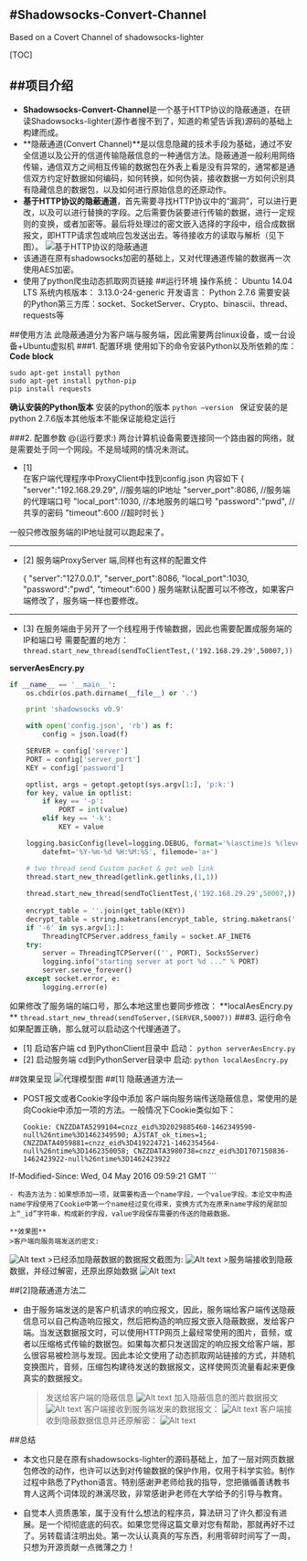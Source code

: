 
#Shadowsocks-Convert-Channel
--------
Based on a Covert Channel of shadowsocks-lighter


[TOC]


##项目介绍
-----
- **Shadowsocks-Convert-Channel**是一个基于HTTP协议的隐蔽通道，在研读Shadowsocks-lighter(源作者搜不到了，知道的希望告诉我)源码的基础上构建而成。
-  **隐蔽通道(Convert Channel)**是以信息隐藏的技术手段为基础，通过不安全信道以及公开的信道传输隐蔽信息的一种通信方法。隐蔽通道一般利用网络传输，通信双方之间相互传输的数据包在外表上看是没有异常的，通常都是通信双方约定好数据如何编码，如何转换，如何伪装，接收数据一方如何识别具有隐藏信息的数据包，以及如何进行原始信息的还原动作。
-  **基于HTTP协议的隐蔽通道**，首先需要寻找HTTP协议中的“漏洞”，可以进行更改，以及可以进行替换的字段。之后需要伪装要进行传输的数据，进行一定规则的变换，或者加密等。最后将处理过的密文嵌入选择的字段中，组合成数据报文，即HTTP请求包或响应包发送出去。等待接收方的读取与解析（见下图）。
![基于HTTP协议的隐蔽通道](./blob/master/proxy.png)
- 该通道在原有shadowsocks加密的基础上，又对代理通道传输的数据再一次使用AES加密。
- 使用了python爬虫动态抓取网页链接
##运行环境
	操作系统：     Ubuntu 14.04 LTS 
	系统内核版本： 3.13.0-24-generic
	开发语言：     Python 2.7.6
	需要安装的Python第三方库：socket、SocketServer、Crypto、binascii、thread、requests等

##使用方法
此隐蔽通道分为客户端与服务端，因此需要两台linux设备，或一台设备+Ubuntu虚拟机
###1.  配置环境
使用如下的命令安装Python以及所依赖的库：
**Code block**
```
sudo apt-get install python
sudo apt-get install python-pip
pip install requests
``` 
**确认安装的Python版本**
安装的python的版本
```python –version ```
保证安装的是python 2.7.6版本其他版本不能保证能稳定运行

###2.  配置参数
@(运行要求:) 两台计算机设备需要连接同一个路由器的网络，就是需要处于同一个网段。不是局域网的情况未测试。

- [1]   
在客户端代理程序中ProxyClient中找到config.json
内容如下
	{
		"server":"192.168.29.29",    //服务端的IP地址
		"server_port":8086,             //服务端的代理端口号
		"local_port":1030,              //本地服务的端口号
		"password":"pwd",              //共享的密码
		"timeout":600                     //超时时长
	}

一般只修改服务端的IP地址就可以跑起来了。

------------
- [2] 
服务端ProxyServer 端,同样也有这样的配置文件

	{
	    "server":"127.0.0.1",
	    "server_port":8086,
	    "local_port":1030,
	    "password":"pwd",
	    "timeout":600
	}
服务端默认配置可以不修改，如果客户端修改了，服务端一样也要修改。

----
- [3]
在服务端由于另开了一个线程用于传输数据，因此也需要配置成服务端的IP和端口号
需要配置的地方：
 `thread.start_new_thread(sendToClientTest,('192.168.29.29',50007,))`
 
**serverAesEncry.py**
```python
if __name__ == '__main__':
    os.chdir(os.path.dirname(__file__) or '.')

    print 'shadowsocks v0.9'

    with open('config.json', 'rb') as f:
        config = json.load(f)

    SERVER = config['server']
    PORT = config['server_port']
    KEY = config['password']

    optlist, args = getopt.getopt(sys.argv[1:], 'p:k:')
    for key, value in optlist:
        if key == '-p':
            PORT = int(value)
        elif key == '-k':
            KEY = value

    logging.basicConfig(level=logging.DEBUG, format='%(asctime)s %(levelname)-8s %(message)s',
        datefmt='%Y-%m-%d %H:%M:%S', filemode='a+')

    # two thread send Custom packet & get web link 
    thread.start_new_thread(getlink.getlinks,(1,1))
    
    thread.start_new_thread(sendToClientTest,('192.168.29.29',50007,))
    
    encrypt_table = ''.join(get_table(KEY))
    decrypt_table = string.maketrans(encrypt_table, string.maketrans('', ''))
    if '-6' in sys.argv[1:]:
        ThreadingTCPServer.address_family = socket.AF_INET6
    try:
        server = ThreadingTCPServer(('', PORT), Socks5Server)
        logging.info("starting server at port %d ..." % PORT)
        server.serve_forever()
    except socket.error, e:
        logging.error(e)
```

如果修改了服务端的端口号，那么本地这里也要同步修改：
**localAesEncry.py	**
`thread.start_new_thread(sendToServer,(SERVER,50007))`
###3. 运行命令
如果配置正确，那么就可以启动这个代理通道了。

- [1] 启动客户端
cd 到PythonClient目录中
启动：
`python serverAesEncry.py`
- [2] 启动服务端
cd到PythonServer目录中
启动:
`python localAesEncry.py`

##效果呈现
![代理模型图](./blob/master/绘图3通道总揽.png)
##[1] 隐蔽通道方法一
- POST报文或者Cookie字段中添加
	客户端向服务端传送隐蔽信息，常使用的是向Cookie中添加一项的方法。一般情况下Cookie类似如下：
	
	```http
	Cookie: CNZZDATA5299104=cnzz_eid%3D2029885460-1462349590-null%26ntime%3D1462349590; AJSTAT_ok_times=1; CNZZDATA4059881=cnzz_eid%3D419224721-1462354564-null%26ntime%3D1462350058; CNZZDATA3980738=cnzz_eid%3D1707150836-1462423922-null%26ntime%3D1462423922
If-Modified-Since: Wed, 04 May 2016 09:59:21 GMT
	```
	
	- 构造方法为：如果想添加一项，就需要构造一个name字段，一个value字段。本论文中构造name字段使用了Cookie中第一个name经过变化得来，变换方式为在原来name字段的尾部加上“_id”字符串，构成新的字段，value字段保存需要的传送的隐蔽数据。
	
	**效果图**
	>客户端向服务端发送的密文:
![Alt text](./blob/master/Untitled.png)
		>已经添加隐蔽数据的数据报文截图为:
![Alt text](./blob/master//Untitled1.png)
		>服务端接收到隐蔽数据，并经过解密，还原出原始数据
![Alt text](./blob/master/Untitled2.png)

##[2]隐蔽通道方法二
- 由于服务端发送的是客户机请求的响应报文，因此，服务端给客户端传送隐蔽信息可以自己构造响应报文，然后把构造的响应报文嵌入隐蔽数据，发给客户端。当发送数据报文时，可以使用HTTP网页上最经常使用的图片，音频，或者以压缩格式传输的数据包。如果每次都只发送固定的响应报文给客户端，那么很容易被检测与发现。因此本论文使用了动态抓取网站链接的方式，并随机变换图片，音频，压缩包构建待发送的数据报文，这样使网页流量看起来更像真实的数据报文。
	>发送给客户端的隐蔽信息
![Alt text](./blob/master/Untitled3.png)
	>加入隐蔽信息的图片数据报文
![Alt text](./blob/master/Untitled4.png)
	>客户端接收到服务端发来的数据报文：
![Alt text](./blob/master/Untitled5.png)
	>客户端接收到隐蔽数据信息并还原解密：
![Alt text](./blob/master/Untitled7.png)

##总结
- 本文也只是在原有shadowsocks-lighter的源码基础上，加了一层对网页数据包修改的动作，也许可以达到对传输数据的保护作用，仅用于科学实验。制作过程中熟悉了Python语言。特别感谢尹老师给我的指导，您把循循善诱教书育人这两个词体现的淋漓尽致，非常感谢尹老师在大学给予的引导与教育。

- 自觉本人资质愚笨，属于没有什么想法的程序员，算法研习了许久都没有进展。是一个彻彻底底的码农。如果您觉得这篇文章对您有帮助，那就再好不过了。另转载请注明出处。第一次认认真真的写东西，利用零碎时间写了一周，只想为开源贡献一点微薄之力！
